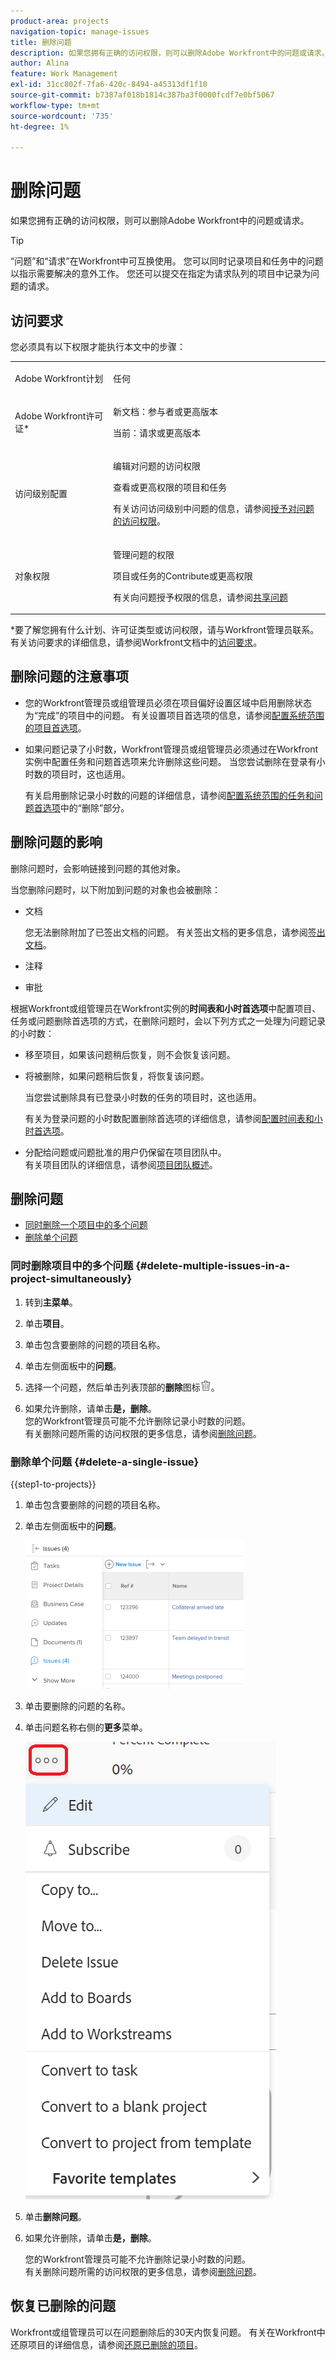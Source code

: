 ```yaml
---
product-area: projects
navigation-topic: manage-issues
title: 删除问题
description: 如果您拥有正确的访问权限，则可以删除Adobe Workfront中的问题或请求。
author: Alina
feature: Work Management
exl-id: 31cc802f-7fa6-420c-8494-a45313df1f10
source-git-commit: b7387af018b1814c387ba3f0000fcdf7e0bf5067
workflow-type: tm+mt
source-wordcount: '735'
ht-degree: 1%

---
```


# 删除问题

<!--Audited: 01/2024-->

如果您拥有正确的访问权限，则可以删除Adobe Workfront中的问题或请求。

>[!TIP]
>
>“问题”和“请求”在Workfront中可互换使用。 您可以同时记录项目和任务中的问题以指示需要解决的意外工作。 您还可以提交在指定为请求队列的项目中记录为问题的请求。

## 访问要求

您必须具有以下权限才能执行本文中的步骤：

<table style="table-layout:auto"> 
 <col> 
 <col> 
 <tbody> 
  <tr> 
   <td role="rowheader">Adobe Workfront计划</td> 
   <td> <p>任何</p> </td> 
  </tr> 
  <tr> 
   <td role="rowheader">Adobe Workfront许可证*</td> 
   <td> <p>新文档：参与者或更高版本</p>
   <p>当前：请求或更高版本</p>
 </td> 
  </tr> 
  <tr> 
   <td role="rowheader">访问级别配置</td> 
   <td> <p>编辑对问题的访问权限</p> <p>查看或更高权限的项目和任务</p>  <p>有关访问访问级别中问题的信息，请参阅<a href="../../../administration-and-setup/add-users/configure-and-grant-access/grant-access-issues.md" class="MCXref xref">授予对问题的访问权限</a>。  </p> </td> 
  </tr> 
  <tr> 
   <td role="rowheader">对象权限</td> 
   <td> <p>管理问题的权限</p> <p>项目或任务的Contribute或更高权限</p> <p> 有关向问题授予权限的信息，请参阅<a href="../../../workfront-basics/grant-and-request-access-to-objects/share-an-issue.md" class="MCXref xref">共享问题</a></p> </td> 
  </tr> 
 </tbody> 
</table>

&#42;要了解您拥有什么计划、许可证类型或访问权限，请与Workfront管理员联系。 有关访问要求的详细信息，请参阅Workfront文档中的[访问要求](/help/quicksilver/administration-and-setup/add-users/access-levels-and-object-permissions/access-level-requirements-in-documentation.md)。

## 删除问题的注意事项

* 您的Workfront管理员或组管理员必须在项目偏好设置区域中启用删除状态为“完成”的项目中的问题。 有关设置项目首选项的信息，请参阅[配置系统范围的项目首选项](../../../administration-and-setup/set-up-workfront/configure-system-defaults/set-project-preferences.md)。

* 如果问题记录了小时数，Workfront管理员或组管理员必须通过在Workfront实例中配置任务和问题首选项来允许删除这些问题。 当您尝试删除在登录有小时数的项目时，这也适用。

  <!--
  <MadCap:conditionalText data-mc-conditions="QuicksilverOrClassic.Draft mode">
  <span data-mc-conditions="QuicksilverOrClassic.Quicksilver">(this is not possible in classic)</span>
  </MadCap:conditionalText>
  -->

  有关启用删除记录小时数的问题的详细信息，请参阅[配置系统范围的任务和问题首选项](../../../administration-and-setup/set-up-workfront/configure-system-defaults/set-task-issue-preferences.md)中的“删除”部分。

## 删除问题的影响

删除问题时，会影响链接到问题的其他对象。

当您删除问题时，以下附加到问题的对象也会被删除：

* 文档

  您无法删除附加了已签出文档的问题。 有关签出文档的更多信息，请参阅[签出文档](../../../documents/managing-documents/check-out-documents.md)。

* 注释
* 审批

根据Workfront或组管理员在Workfront实例的&#x200B;**时间表和小时首选项**&#x200B;中配置项目、任务或问题删除首选项的方式，在删除问题时，会以下列方式之一处理为问题记录的小时数：

* 移至项目，如果该问题稍后恢复，则不会恢复该问题。
* 将被删除，如果问题稍后恢复，将恢复该问题。

  当您尝试删除具有已登录小时数的任务的项目时，这也适用。

  <!--
  <MadCap:conditionalText data-mc-conditions="QuicksilverOrClassic.Draft mode">
  <span data-mc-conditions="QuicksilverOrClassic.Quicksilver">(this is not possible in classic)</span>
  </MadCap:conditionalText>
  -->

  有关为登录问题的小时数配置删除首选项的详细信息，请参阅[配置时间表和小时首选项](../../../administration-and-setup/set-up-workfront/configure-timesheets-schedules/timesheet-and-hour-preferences.md)。

* 分配给问题或问题批准的用户仍保留在项目团队中。\
  有关项目团队的详细信息，请参阅[项目团队概述](../../../manage-work/projects/planning-a-project/project-team-overview.md)。

## 删除问题

* [同时删除一个项目中的多个问题](#delete-multiple-issues-in-a-project-simultaneously)
* [删除单个问题](#delete-a-single-issue)

### 同时删除项目中的多个问题  {#delete-multiple-issues-in-a-project-simultaneously}

1. 转到&#x200B;**主菜单**。
1. 单击&#x200B;**项目**。
1. 单击包含要删除的问题的项目名称。
1. 单击左侧面板中的&#x200B;**问题**。
1. 选择一个问题，然后单击列表顶部的&#x200B;**删除**&#x200B;图标![删除图标](assets/delete.png)。

1. 如果允许删除，请单击&#x200B;**是，删除**。\
   您的Workfront管理员可能不允许删除记录小时数的问题。\
   有关删除问题所需的访问权限的更多信息，请参阅[删除问题](#access-and-permissions-needed)。

### 删除单个问题 {#delete-a-single-issue}

{{step1-to-projects}}

1. 单击包含要删除的问题的项目名称。
1. 单击左侧面板中的&#x200B;**问题**。

   ![问题图标](assets/qs-issues-icon-highlighted-on-project-350x278.png)

1. 单击要删除的问题的名称。
1. 单击问题名称右侧的&#x200B;**更多**&#x200B;菜单。

   ![问题更多菜单](assets/qs-issue-more-menu-highlighted-350x469.png)

1. 单击&#x200B;**删除问题**。
1. 如果允许删除，请单击&#x200B;**是，删除**。

   您的Workfront管理员可能不允许删除记录小时数的问题。\
   有关删除问题所需的访问权限的更多信息，请参阅[删除问题](#access-and-permissions-needed)。

## 恢复已删除的问题

Workfront或组管理员可以在问题删除后的30天内恢复问题。 有关在Workfront中还原项目的详细信息，请参阅[还原已删除的项目](../../../administration-and-setup/manage-workfront/manage-deleted-items/restore-deleted-items.md)。
